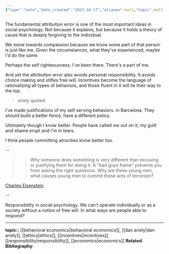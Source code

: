 ```yaml
---
{"type":"note","date_created":"2023-10-17","aliases":null,"topic":null,"summary":null,"url":null,"layout":null,"banner":null,"dg-publish":true,"tags":["seedling"],"permalink":"/100-notes/behaviorism-and-the-ethics-of-environmental-contingency/","dgPassFrontmatter":true,"created":"2023-10-20T13:10:08.000-05:00","updated":"2023-10-27T19:10:59.648-05:00"}
---
```


The fundamental attribution error is one of the most important ideas in social psychology. Not because it explains, but because it holds a theory of cause that is deeply forgiving to the individual. 

We move towards compassion because we know some part of that person is just like me. Given the circumstances, what they've experienced, maybe I'd do the same. 

Perhaps the self righteousness, I've been there. There's a part of me. 

And yet the attribution error also avoids personal responsibility. It avoids choice making and stifles free will. Incentives become the language of rationalizing all types of behaviors, and those fluent in it will lie their way to the top. 

> ariely quoted

I've made justifications of my self serving behaviors. in Barcelona. They should build a better fence, have a different policy. 

Ultimately though I know better. People have called me out on it; my guilt and shame erupt and I'm in tears. 

I think people committing atrocities know better too.

--

>> Why someone does something is very different than excusing or justifying them for doing it. A "bad guys frame" prevents you from asking the right questions. Why are these young men, what causes young men to commit these acts of terrorism?

[Charles Eisenstein](https://charleseisenstein.substack.com/p/hamas-israel-and-the-devil-on-my) 


--

Responsibility in social psychology. We can't operate individually or as a society without a notion of free will. In what ways are people able to respond? 

---
**topic::** [[behavioral economics\|behavioral economics]], [[dan ariely\|dan ariely]], [[ethics\|ethics]], [[incentives\|incentives]], [[responsibility\|responsibility]], [[economics\|economics]]
**Related**:
**Bibliography**: